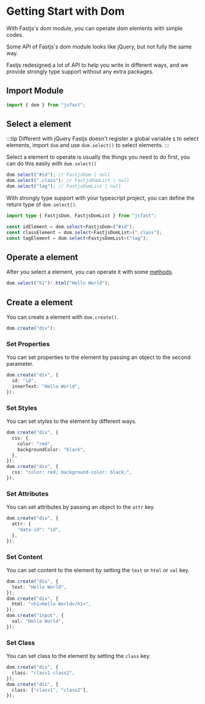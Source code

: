 # Getting Start with Dom

With Fastjs's dom module, you can operate dom elements with simple codes.

Some API of Fastjs's dom module looks like jQuery, but not fully the same way.

Fastjs redesigned a lot of API to help you write in different ways, and we provide strongly type support without any extra packages.

## Import Module

```typescript
import { dom } from "jsfast";
```

## Select a element

:::tip Different with jQuery
Fastjs doesn't register a global variable `$` to select elements, import `dom` and use `dom.select()` to select elements.
:::

Select a element to operate is usually the things you need to do first, you can do this easliy with `dom.select()`

```typescript
dom.select("#id"); // FastjsDom | null
dom.select(".class"); // FastjsDomList | null
dom.select("tag"); // FastjsDomList | null
```

With strongly type support with your typescript project, you can define the return type of `dom.select()`.

```typescript
import type { FastjsDom, FastjsDomList } from "jsfast";

const idElement = dom.select<FastjsDom>("#id");
const classElement = dom.select<FastjsDomList>(".class");
const tagElement = dom.select<FastjsDomList>("tag");
```

## Operate a element

After you select a element, you can operate it with some [methods](./api.md).

```typescript
dom.select("h1")!.html("Hello World");
```

## Create a element

You can create a element with `dom.create()`.

```typescript
dom.create("div");
```

### Set Properties

You can set properties to the element by passing an object to the second parameter.

```typescript
dom.create("div", {
  id: "id",
  innerText: "Hello World",
});
```

### Set Styles

You can set styles to the element by different ways.

```typescript
dom.create("div", {
  css: {
    color: "red",
    backgroundColor: "black",
  },
});
dom.create("div", {
  css: "color: red; background-color: black;",
});
```

### Set Attributes

You can set attributes by passing an object to the `attr` key.

```typescript
dom.create("div", {
  attr: {
    "data-id": "id",
  },
});
```

### Set Content

You can set content to the element by setting the `text` or `html` or `val` key.

```typescript
dom.create("div", {
  text: "Hello World",
});
dom.create("div", {
  html: "<h1>Hello World</h1>",
});
dom.create("input", {
  val: "Hello World",
});
```

### Set Class

You can set class to the element by setting the `class` key.

```typescript
dom.create("div", {
  class: "class1 class2",
});
dom.create("div", {
  class: ["class1", "class2"],
});
```
